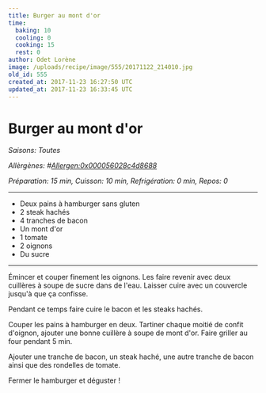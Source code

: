```yaml
---
title: Burger au mont d'or
time:
  baking: 10
  cooling: 0
  cooking: 15
  rest: 0
author: Odet Lorène
image: /uploads/recipe/image/555/20171122_214010.jpg
old_id: 555
created_at: 2017-11-23 16:27:50 UTC
updated_at: 2017-11-23 16:33:45 UTC
---
```


# Burger au mont d'or

_Saisons: Toutes_

_Allèrgènes: #<Allergen:0x000056028c4d8688>_

_Préparation: 15 min, Cuisson: 10 min, Refrigération: 0 min, Repos: 0_

---

- Deux pains à hamburger sans gluten
- 2 steak hachés
- 4 tranches de bacon
- Un mont d'or
- 1 tomate
- 2 oignons
- Du sucre

---

Émincer et couper finement les oignons. Les faire revenir avec deux cuillères à soupe de sucre dans de l'eau. Laisser cuire avec un couvercle jusqu'à que ça confisse.

Pendant ce temps faire cuire le bacon et les steaks hachés.

Couper les pains à hamburger en deux. Tartiner chaque moitié de confit d'oignon, ajouter une bonne cuillère à soupe de mont d'or. Faire griller au four pendant 5 min.

Ajouter une tranche de bacon, un steak haché, une autre tranche de bacon ainsi que des rondelles de tomate.

Fermer le hamburger et déguster !

